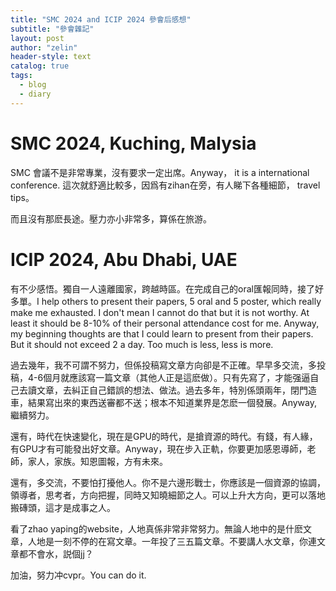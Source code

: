 ```yaml
---
title: "SMC 2024 and ICIP 2024 參會后感想"
subtitle: "參會雜記"
layout: post
author: "zelin"
header-style: text
catalog: true
tags:
  - blog
  - diary
---
```


# SMC 2024, Kuching, Malysia

SMC 會議不是非常專業，沒有要求一定出席。Anyway， it is a international conference. 這次就舒適比較多，因爲有zihan在旁，有人睇下各種細節， travel tips。

而且沒有那麽長途。壓力亦小非常多，算係在旅游。

# ICIP 2024, Abu Dhabi, UAE

有不少感悟。獨自一人遠離國家，跨越時區。在完成自己的oral匯報同時，接了好多單。I help others to present their papers, 5 oral and 5 poster, which really make me exhausted. I don't mean I cannot do that but it is not worthy. At least it should be 8-10% of their personal attendance cost for me. Anyway, my beginning thoughts are that I could learn to present from their papers. But it should not exceed 2 a day. Too much is less, less is more.

過去幾年，我不可謂不努力，但係投稿寫文章方向卻是不正確。早早多交流，多投稿，4-6個月就應該寫一篇文章（其他人正是這麽做）。只有先寫了，才能强逼自己去讀文章，去糾正自己錯誤的想法、做法。過去多年，特別係頭兩年，閉門造車，結果寫出來的東西送審都不送；根本不知道業界是怎麽一個發展。Anyway, 繼續努力。

還有，時代在快速變化，現在是GPU的時代，是搶資源的時代。有錢，有人緣，有GPU才有可能發出好文章。Anyway，現在步入正軌，你要更加感恩導師，老師，家人，家族。知恩圖報，方有未來。

還有，多交流，不要怕打擾他人。你不是六邊形戰士，你應該是一個資源的協調，領導者，思考者，方向把握，同時又知曉細節之人。可以上升大方向，更可以落地搬磚頭，這才是成事之人。

看了zhao yaping的website，人地真係非常非常努力。無論人地中的是什麽文章，人地是一刻不停的在寫文章。一年投了三五篇文章。不要講人水文章，你連文章都不會水，説個jj？

加油，努力冲cvpr。You can do it.
